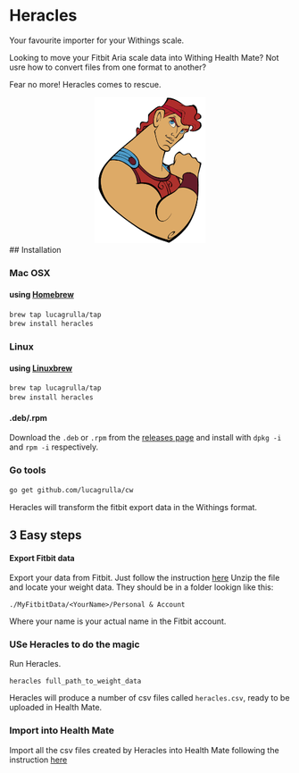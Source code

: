 # Heracles

Your favourite importer for your Withings scale.

Looking to move your Fitbit Aria scale data into Withing Health Mate? Not usre how to convert files from one format to another?

Fear no more!
Heracles comes to rescue.

<div style="text-align: center">
    <img src="https://github.com/lucagrulla/heracles/blob/main/heracles.gif" alt="drawing" style="width:200px;"/>
</div>
## Installation

### Mac OSX

#### using [Homebrew](https://brew.sh)

```bash
brew tap lucagrulla/tap
brew install heracles
```

### Linux

#### using [Linuxbrew](https://linuxbrew.sh/brew/)

```bash
brew tap lucagrulla/tap
brew install heracles
```

#### .deb/.rpm

Download the ```.deb``` or ```.rpm``` from the [releases page](https://github.com/lucagrulla/heracles) and install with ````dpkg -i```` and ````rpm -i```` respectively.

### Go tools

```bash
go get github.com/lucagrulla/cw
```

Heracles will transform the fitbit export data in the Withings format.

## 3 Easy steps
#### Export Fitbit data
Export your data from Fitbit. Just follow the instruction [here](https://help.fitbit.com/articles/en_US/Help_article/1133.htm)
Unzip the file and locate your weight data.
They should be in a folder lookign like this:
```console
./MyFitbitData/<YourName>/Personal & Account
```
Where your name is your actual name in the Fitbit account.

### USe Heracles to do the magic
Run Heracles.
```console
heracles full_path_to_weight_data
```
Heracles will produce a number of csv files called `heracles.csv`, ready to be uploaded in Health Mate.

### Import into Health Mate
Import all the csv files created by Heracles into Health Mate following the instruction [here](https://support.withings.com/hc/en-us/articles/201491477-Health-Mate-Online-Dashboard-Importing-data)
